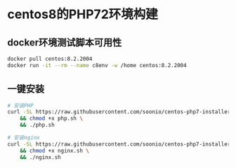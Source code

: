# centos8的PHP72环境构建

## docker环境测试脚本可用性

```bash
docker pull centos:8.2.2004
docker run -it --rm --name c8env -w /home centos:8.2.2004
```

## 一键安装

```bash
# 安装PHP
curl -SL https://raw.githubusercontent.com/soonio/centos-php7-installer/master/php.sh -o php.sh \
    && chmod +x php.sh \
    && ./php.sh

# 安装nginx
curl -SL https://raw.githubusercontent.com/soonio/centos-php7-installer/master/php.sh -o nginx.sh \
    && chmod +x nginx.sh \
    && ./nginx.sh
```
